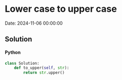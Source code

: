 # Lower case to upper case

Date: 2024-11-06 00:00:00

## Solution

#### Python
```python
class Solution:
    def to_upper(self, str):
        return str.upper()
 ```